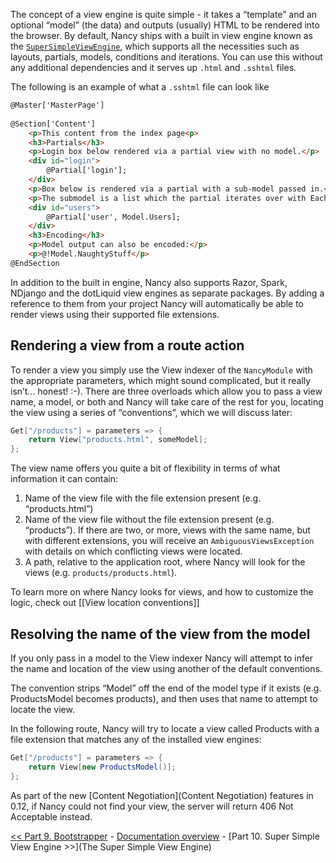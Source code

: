 The concept of a view engine is quite simple - it takes a “template” and an optional “model” (the data) and outputs (usually) HTML to be rendered into the browser. By default, Nancy ships with a built in view engine known as the [`SuperSimpleViewEngine`](https://github.com/grumpydev/SuperSimpleViewEngine), which supports all the necessities such as layouts, partials, models, conditions and iterations. You can use this without any additional dependencies and it serves up `.html` and `.sshtml` files.

The following is an example of what a `.sshtml` file can look like

```html
@Master['MasterPage']
    
@Section['Content']
    <p>This content from the index page<p>
    <h3>Partials</h3>
    <p>Login box below rendered via a partial view with no model.</p>
    <div id="login">
        @Partial['login'];
    </div>
    <p>Box below is rendered via a partial with a sub-model passed in.</p>
    <p>The submodel is a list which the partial iterates over with Each</p>
    <div id="users">
        @Partial['user', Model.Users];
    </div>
    <h3>Encoding</h3>
    <p>Model output can also be encoded:</p>
    <p>@!Model.NaughtyStuff</p>
@EndSection
```
In addition to the built in engine, Nancy also supports Razor, Spark, NDjango and the dotLiquid view engines as separate packages. By adding a reference to them from your project Nancy will automatically be able to render views using their supported file extensions.

## Rendering a view from a route action

To render a view you simply use the View indexer of the `NancyModule` with the appropriate parameters, which might sound complicated, but it really isn’t... honest! :-). There are three overloads which allow you to pass a view name, a model, or both and Nancy will take care of the rest for you, locating the view using a series of “conventions”, which we will discuss later:

```c#
Get["/products"] = parameters => {
    return View["products.html", someModel];
};
```

The view name offers you quite a bit of flexibility in terms of what information it can contain: 

1. Name of the view file with the file extension present (e.g. “products.html”)
2. Name of the view file without the file extension present (e.g. “products”). If there are two, or more, views with the same name, but with different extensions, you will receive an `AmbiguousViewsException` with details on which conflicting views were located.
3. A path, relative to the application root, where Nancy will look for the views (e.g. `products/products.html`). 

To learn more on where Nancy looks for views, and how to customize the logic, check out [[View location conventions]]

## Resolving the name of the view from the model

If you only pass in a model to the View indexer Nancy will attempt to infer the name and location of the view using another of the default conventions.

The convention strips “Model” off the end of the model type if it exists (e.g. ProductsModel becomes products), and then uses that name to attempt to locate the view. 

In the following route, Nancy will try to locate a view called Products with a file extension that matches any of the installed view engines:

```c#
Get["/products"] = parameters => {
    return View[new ProductsModel()];
};
```

As part of the new [Content Negotiation](Content Negotiation) features in 0.12, if Nancy could not find your view, the server will return 406 Not Acceptable instead.

[<< Part 9. Bootstrapper](Bootstrapper) - [Documentation overview](Documentation) - [Part 10. Super Simple View Engine >>](The Super Simple View Engine)